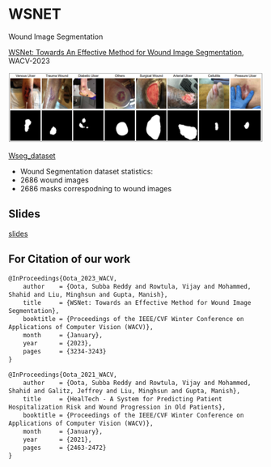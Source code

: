 # WSNET
Wound Image Segmentation

[WSNet: Towards An Effective Method for Wound Image Segmentation](https://openaccess.thecvf.com/content/WACV2023/papers/Oota_WSNet_Towards_an_Effective_Method_for_Wound_Image_Segmentation_WACV_2023_paper.pdf), WACV-2023

![screenshot](wsnet.PNG)

[Wseg_dataset](https://iiitaphyd-my.sharepoint.com/:f:/g/personal/oota_subba_alumni_iiit_ac_in/ErP6STrF4FZMsxKF3hCmGM0BdiFFfYdaomIyNlnjEAh5ww?e=4Mmpux)

* Wound Segmentation dataset statistics:
* 2686 wound images
* 2686 masks correspodning to wound images
  
## Slides

[slides](https://docs.google.com/presentation/d/1P92XhO2dTD64NFPa5N2LCOHRLxF271xM/edit#slide=id.p1)

## For Citation of our work
```
@InProceedings{Oota_2023_WACV,
    author    = {Oota, Subba Reddy and Rowtula, Vijay and Mohammed, Shahid and Liu, Minghsun and Gupta, Manish},
    title     = {WSNet: Towards an Effective Method for Wound Image Segmentation},
    booktitle = {Proceedings of the IEEE/CVF Winter Conference on Applications of Computer Vision (WACV)},
    month     = {January},
    year      = {2023},
    pages     = {3234-3243}
}
```
```
@InProceedings{Oota_2021_WACV,
    author    = {Oota, Subba Reddy and Rowtula, Vijay and Mohammed, Shahid and Galitz, Jeffrey and Liu, Minghsun and Gupta, Manish},
    title     = {HealTech - A System for Predicting Patient Hospitalization Risk and Wound Progression in Old Patients},
    booktitle = {Proceedings of the IEEE/CVF Winter Conference on Applications of Computer Vision (WACV)},
    month     = {January},
    year      = {2021},
    pages     = {2463-2472}
}
```
